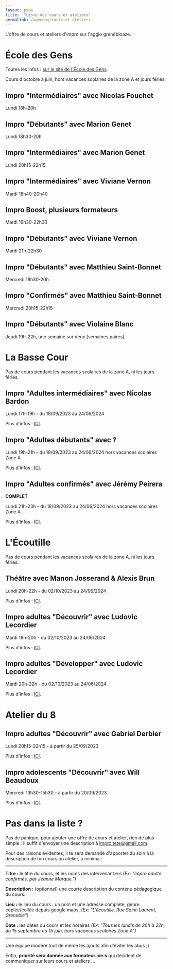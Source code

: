 ```yaml
---
layout: page
title:  "Liste des cours et ateliers"
permalink: /agendas/cours-et-ateliers
---
```


L'offre de cours et ateliers d'impro sur l'agglo grenôbloaze.


# École des Gens

Toutes les infos : <a href='https://www.lesgensdubitume.com/pratique-impro-adultes' target="_blank">sur le site de l'École des Gens</a>.

Cours d'octobre à juin, hors vacances scolaires de la zone A et jours fériés.


## Impro "Intermédiaires" avec Nicolas Fouchet
Lundi 18h-20h

## Impro "Débutants" avec Marion Genet
Lundi 18h30-20h

## Impro "Intermédiaires" avec Marion Genet
Lundi 20h15-22h15

## Impro "Intermédiaires" avec Viviane Vernon
Mardi 18h40-20h40

## Impro Boost, plusieurs formateurs
Mardi 19h30-22h30

## Impro "Débutants" avec Viviane Vernon
Mardi 21h-22h30

## Impro "Débutants" avec Matthieu Saint-Bonnet
Mercredi 18h30-20h

## Impro "Confirmés" avec Matthieu Saint-Bonnet
Mercredi 20h15-22h15

## Impro "Débutants" avec Violaine Blanc
Jeudi 19h-22h, une semaine sur deux (semaines paires)


# La Basse Cour

Pas de cours pendant les vacances scolaires de la zone A, ni les jours fériés.

## Impro "Adultes intermédiaires" avec Nicolas Bardon
Lundi 17h-19h - du 18/09/2023 au 24/06/2024

Plus d'infos : <a href='https://billetterie.labassecour.net/evenement/18-09-2023-17-00-impro-adulte-interm%C3%A9diaire' target="_blank">ICI</a>.
 

## Impro "Adultes débutants" avec ?
Lundi 19h-21h - du 18/09/2023 au 24/06/2024 hors vacances scolaires Zone A

Plus d'infos : <a href='https://billetterie.labassecour.net/evenement/18-09-2023-19-00-impro-adulte-d%C3%A9butant' target="_blank">ICI</a>.

## Impro "Adultes confirmés" avec Jérémy Peirera
**COMPLET**

Lundi 21h-23h - du 18/09/2023 au 24/06/2024 hors vacances scolaires Zone A

Plus d'infos : <a href='https://billetterie.labassecour.net/evenement/18-09-2023-21-00-impro-adulte-confirmé' target="_blank">ICI</a>.

# L'Écoutille

Pas de cours pendant les vacances scolaires de la zone A, ni les jours fériés.

## Théâtre avec Manon Josserand & Alexis Brun
Lundi 20h-22h - du 02/10/2023 au 24/06/2024

Plus d'infos : <a href='https://www.ecoutille.fr/theatre_adulte.html' target="_blank">ICI</a>.

## Impro adultes "Découvrir" avec Ludovic Lecordier
Mardi 18h-20h - du 02/10/2023 au 24/06/2024

Plus d'infos : <a href='https://www.ecoutille.fr/theatre_impro_adulte.html' target="_blank">ICI</a>.

## Impro adultes "Développer" avec Ludovic Lecordier
Mardi 20h-22h - du 02/10/2023 au 24/06/2024

Plus d'infos : <a href='https://www.ecoutille.fr/theatre_impro_adulte.html' target="_blank">ICI</a>.

# Atelier du 8

## Impro adultes "Découvrir" avec Gabriel Derbier
Lundi 20h15-22h15 - à partir du 25/09/2023

Plus d'infos : <a href='https://www.atelierdu8.fr/wp-content/uploads/2023/07/2023-Impro-adultes.png' target="_blank">ICI</a>.

## Impro adolescents "Découvrir" avec Will Beaudoux
Mercredi 13h30-15h30 - à partir du 20/09/2023

Plus d'infos : <a href='https://www.atelierdu8.fr/wp-content/uploads/2023/07/2023-Impro-ados.png' target="_blank">ICI</a>.

# Pas dans la liste ?

Pas de panique, pour ajouter une offre de cours et atelier, rien de plus simple :
Il suffit d'envoyer une description à <a href='mailto:impro.tete@gmail.com'>impro.tete@gmail.com</a>.

Pour des raisons évidentes, il te sera demandé d'apporter du soin à la description de ton cours ou atelier, a minima :

---

**Titre :** le titre du cours, et les noms des intervenant.e.s _(Ex: "Impro adulte confirmés, par Jeanne Marque.")_

**Description :** (optionnel) une courte description du contenu pédagogique du cours.

**Lieu :** le lieu du cours : un nom et une adresse complète, genre copiée/collée depuis google maps, _(Ex: "L'écoutille, Rue Saint-Laurent, Grenoble")_

**Date :** les dates du cours et les horaires _(Ex: "Tous les lundis de 20h à 22h, du 15 septembre au 15 juin, hors vacances scolaires Zone A")_

---

Une équipe modère tout de même les ajouts afin d'éviter les abus ;)

Enfin, **priorité sera donnée aux formateur.ice.s** qui décident de communiquer sur leurs cours et ateliers ...
